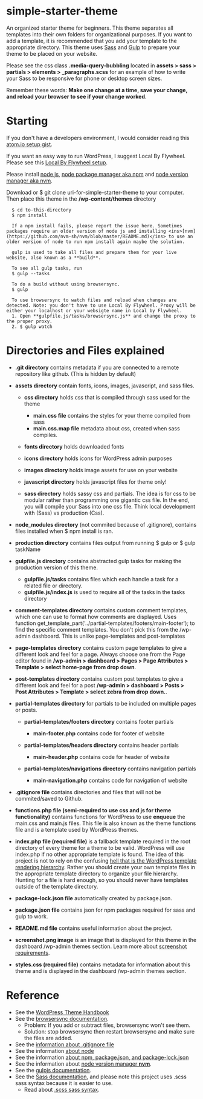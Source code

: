 # simple-starter-theme

  An organized starter theme for beginners. This theme separates all templates into their own folders for organizational purposes. If you want to add a template, it is recommended that you add your template to the appropriate directory. This theme uses <ins>[Sass](https://sass-lang.com/)</ins> and <ins>[Gulp](https://gulpjs.com/)</ins> to prepare your theme to be placed on your website.

  Please see the css class **.media-query-bubbling** located in **assets > sass > partials > elements > _paragraphs.scss** for an example of how to write your Sass to be responsive for phone or desktop screen sizes.

  Remember these words: **Make one change at a time, save your change, and reload your browser to see if your change worked**.

# Starting

If you don't have a developers environment, I would consider reading this <ins>[atom.io setup gist](https://gist.github.com/max-cmoa/a16bf224d1b6672bea030e7196d26a22)</ins>.

If you want an easy way to run WordPress, I suggest Local By Flywheel. Please see this <ins>[Local By Flywheel setup](https://gist.github.com/max-cmoa/16057cde0c9b87ff900e4b2eb8faafe3)</ins>.

Please install <ins>[node js](https://nodejs.org/en/download/)</ins>, <ins>[node package manager aka npm](https://docs.npmjs.com/cli/install)</ins> and <ins>[node version manager aka nvm](https://github.com/nvm-sh/nvm/blob/master/README.md)</ins>.

Download or $ git clone uri-for-simple-starter-theme to your computer. Then place this theme in the **/wp-content/themes** directory

      $ cd to-this-directory
      $ npm install

      If a npm install fails, please report the issue here. Sometimes packages require an older version of node js and installing <ins>[nvm](https://github.com/nvm-sh/nvm/blob/master/README.md)</ins> to use an older version of node to run npm install again maybe the solution.

      gulp is used to take all files and prepare them for your live website, also known as a **build**.

      To see all gulp tasks, run
      $ gulp --tasks

      To do a build without using browsersync.
      $ gulp

      To use browsersync to watch files and reload when changes are detected. Note: you don't have to use Local By Flywheel. Proxy will be either your localhost or your websigte name in Local by Flywheel.
      1. Open **gulpfile.js/tasks/browsersync.js** and change the proxy to the proper proxy.
      2. $ gulp watch

# Directories and Files explained

  * **.git directory** contains metadata if you are connected to a remote repository like github. (This is hidden by default)

  * **assets directory** contain fonts, icons, images, javascript, and sass files.

    * **css directory** holds css that is compiled through sass used for the theme
      * **main.css file** contains the styles for your theme compiled from sass
      * **main.css.map file** metadata about css, created when sass compiles.

    * **fonts directory** holds downloaded fonts

    * **icons directory** holds icons for WordPress admin purposes

    * **images directory** holds image assets for use on your website

    * **javascript directory** holds javascript files for theme only!

    * **sass directory** holds sassy css and partials. The idea is for css to be modular rather than programming one gigantic css file. In the end, you will compile your Sass into one css file. Think local development with (Sass) vs production (Css).

  * **node_modules directory** (not commited because of .gitignore), contains files installed when $ npm install is ran.

  * **production directory** contains files output from running $ gulp or $ gulp taskName

  * **gulpfile.js directory** contains abstracted gulp tasks for making the production version of this theme.

    * **gulpfile.js/tasks** contains files which each handle a task for a related file or directory.
    * **gulpfile.js/index.js** is used to require all of the tasks in the tasks directory

  * **comment-templates directory** contains custom comment templates, which one can use to format how comments are displayed. Uses function
  get_template_part('../partial-templates/footers/main-footer'); to
  find the specific comment templates. You don't pick this from the
  /wp-admin dashboard. This is unlike page-templates and post-templates

  *  **page-templates directory** contains custom page templates to give a different look and feel for a page. Always choose one from the Page editor found in **/wp-admin > dashboard > Pages > Page Attributes >
  Template > select home-page from drop down**.

  *  **post-templates directory** contains custom post templates to give a different look and feel for a post **/wp-admin > dashboard > Posts > Post Attributes > Template > select zebra from drop down.**.

  *  **partial-templates directory** for partials to be included on multiple pages or posts.
      * **partial-templates/footers directory** contains footer partials
        * **main-footer.php** contains code for footer of website

      * **partial-templates/headers directory** contains header partials
        * **main-header.php** contains code for header of website

      * **partial-templates/navigations directory** contains navigation partials
        * **main-navigation.php** contains code for navigation of website

  * **.gitignore file** contains directories and files that will not be commited/saved to Github.

  * **functions.php file (semi-required to use css and js for theme functionality)** contains functions for WordPress to use **enqueue** the main.css and main.js files. This file is also known as the theme functions file and is a template used by WordPress themes.

  * **index.php file (required file)** is a fallback template required in the root directory of every theme for a theme to be valid. WordPress will use index.php if no other appropriate template is found. The idea of this project is not to rely on the confusing <ins>[hell that is the WordPress template rendering hierarchy](https://wphierarchy.com)</ins>. Rather you should create your own template files in the appropriate template directory to organize your file hierarchy. Hunting for a file is hard enough, so you should never have templates outside of the template directory.

  * **package-lock.json file** automatically created by package.json.

  * **package.json file** contains json for npm packages required for sass and gulp to work.

  * **README.md file** contains useful information about the project.

  * **screenshot.png image** is an image that is displayed for this theme in the dashboard /wp-admin themes section. Learn more about <ins>[screenshot requirements](https://wpism.com/wordpress-theme-screenshot/)</ins>.

  * **styles.css (required file)** contains metadata for information about this theme and is displayed in the dashboard /wp-admin themes section.

# Reference
  * See the <ins>[WordPress Theme Handbook](https://developer.wordpress.org/themes/getting-started/)</ins>
  * See the <ins>[browsersync documentation](https://www.browsersync.io/docs/api#api-init)</ins>.
      * Problem: If you add or subtract files, browsersync won't see them.
      * Solution: stop browsersync then restart browsersync and make sure the files are added.
  * See the <ins>[information about .gitignore file](https://help.github.com/en/github/using-git/ignoring-files)</ins>
  * See the information <ins>[about node](https://www.w3schools.com/nodejs/)</ins>
  * See the information <ins>[about npm, package.json, and package-lock.json](https://nodesource.com/blog/an-absolute-beginners-guide-to-using-npm/)</ins>
  * See the information about <ins>[node version manager **nvm**](https://www.keycdn.com/blog/node-version-manager)</ins>.
  * See the <ins>[gulpjs documentation](https://gulpjs.com/docs/en/getting-started/quick-start)</ins>.
  * See the <ins>[Sass documentation](https://sass-lang.com/guide)</ins>, and please note this project uses .scss sass syntax because it is easier to use.
    * Read about <ins>[.scss sass syntax](https://sass-lang.com/documentation/syntax)</ins>.
